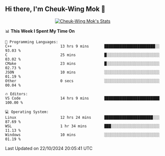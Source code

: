 ## Hi there, I'm Cheuk-Wing Mok 👋

<!--
**mozro0327/mozro0327** is a ✨ _special_ ✨ repository because its `README.md` (this file) appears on your GitHub profile.

Here are some ideas to get you started:

- 🔭 I’m currently working on ...
- 🌱 I’m currently learning ...
- 👯 I’m looking to collaborate on ...
- 🤔 I’m looking for help with ...
- 💬 Ask me about ...
- 📫 How to reach me: ...
- 😄 Pronouns: ...
- ⚡ Fun fact: ...
-->

<p align="center">
  <a href="https://github.com/mozro0327" class="rich-diff-level-one">
    <img src="https://github-readme-stats.vercel.app/api?username=mozro0327&title_color=333&text_color=777" alt="Cheuk-Wing Mok's Stats" >
    <!-- &hide=issues
    <img src="https://github-readme-stats.vercel.app/api?username=mozro0327&hide=issues&title_color=333&text_color=777" alt="Cheuk-Wing Mok's Stats" >
    -->
  </a>
</p>

<!--START_SECTION:waka-->
📊 **This Week I Spent My Time On** 

```text
💬 Programming Languages: 
C++                      13 hrs 9 mins       ███████████████████████░░   93.03 % 
C                        25 mins             █░░░░░░░░░░░░░░░░░░░░░░░░   03.02 % 
CMake                    23 mins             █░░░░░░░░░░░░░░░░░░░░░░░░   02.73 % 
JSON                     10 mins             ░░░░░░░░░░░░░░░░░░░░░░░░░   01.19 % 
Other                    0 secs              ░░░░░░░░░░░░░░░░░░░░░░░░░   00.04 % 

🔥 Editors: 
VS Code                  14 hrs 9 mins       █████████████████████████   100.00 % 

💻 Operating System: 
Linux                    12 hrs 24 mins      ██████████████████████░░░   87.69 % 
WSL                      1 hr 34 mins        ███░░░░░░░░░░░░░░░░░░░░░░   11.13 % 
Windows                  10 mins             ░░░░░░░░░░░░░░░░░░░░░░░░░   01.19 % 
```


 Last Updated on 22/10/2024 20:05:41 UTC
<!--END_SECTION:waka-->
